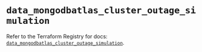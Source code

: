 # `data_mongodbatlas_cluster_outage_simulation`

Refer to the Terraform Registry for docs: [`data_mongodbatlas_cluster_outage_simulation`](https://registry.terraform.io/providers/mongodb/mongodbatlas/1.37.0/docs/data-sources/cluster_outage_simulation).
